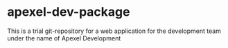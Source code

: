 # apexel-dev-package
This is a trial git-repository for a web application for the development team under the name of Apexel Development
